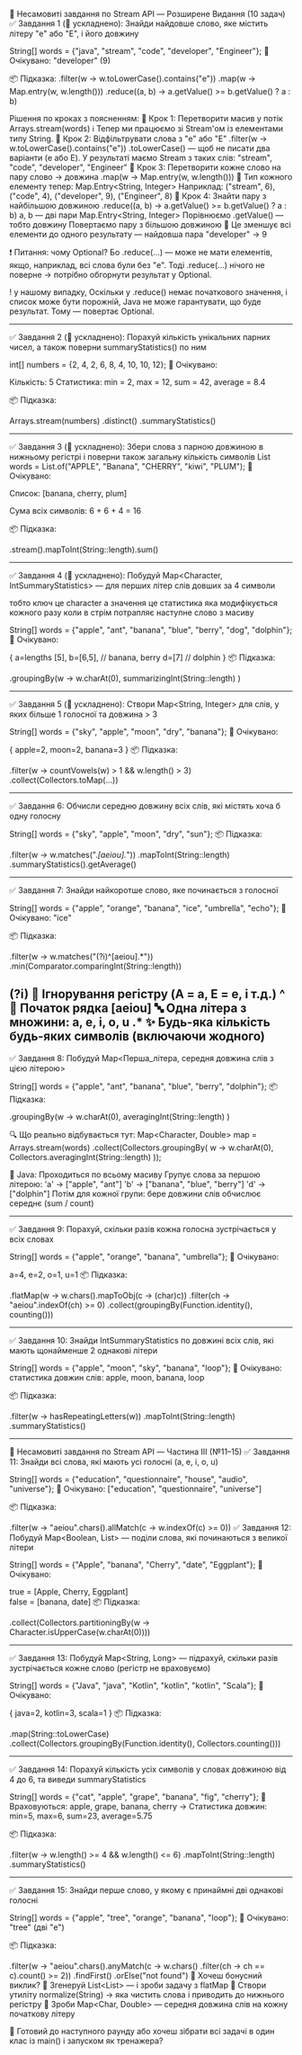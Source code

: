 🚀 Несамовиті завдання по Stream API — Розширене Видання (10 задач)
✅ Завдання 1 (🧠 ускладнено): Знайди найдовше слово, 
яке містить літеру "e" або "E", і його довжину

String[] words = {"java", "stream", "code", "developer", "Engineer"};
🧪 Очікувано: "developer" (9)

📦 Підказка:
.filter(w -> w.toLowerCase().contains("e"))
.map(w -> Map.entry(w, w.length()))
.reduce((a, b) -> a.getValue() >= b.getValue() ? a : b)

Рішення по кроках з поясненням:
🔧 Крок 1: Перетворити масив у потік Arrays.stream(words)
ℹ️ Тепер ми працюємо зі Stream'ом із елементами типу String.
🔧 Крок 2: Відфільтрувати слова з "e" або "E"
.filter(w -> w.toLowerCase().contains("e"))
.toLowerCase() — щоб не писати два варіанти (e або E).
У результаті маємо Stream з таких слів: "stream", "code", "developer", "Engineer"
🔧 Крок 3: Перетворити кожне слово на пару слово → довжина
.map(w -> Map.entry(w, w.length()))
📌 Тип кожного елементу тепер:
Map.Entry<String, Integer>
Наприклад:
("stream", 6), ("code", 4), ("developer", 9), ("Engineer", 8)
🔧 Крок 4: Знайти пару з найбільшою довжиною
.reduce((a, b) -> a.getValue() >= b.getValue() ? a : b)
a, b — дві пари Map.Entry<String, Integer>
Порівнюємо .getValue() — тобто довжину
Повертаємо пару з більшою довжиною
🔁 Це зменшує всі елементи до одного результату — найдовша пара "developer" → 9

❗ Питання: чому Optional?
Бо .reduce(...) — може не мати елементів, якщо, наприклад, всі слова були без "e".
Тоді .reduce(...) нічого не поверне → потрібно обгорнути результат у Optional.

! у нашому випадку, Оскільки у .reduce() немає початкового значення, і список 
може бути порожній,
Java не може гарантувати, що буде результат. Тому — повертає Optional<T>.

---------------------------------------------------------------

✅ Завдання 2 (🧠 ускладнено): Порахуй кількість 
унікальних парних чисел, а також поверни summaryStatistics() по ним

int[] numbers = {2, 4, 2, 6, 8, 4, 10, 10, 12};
🧪 Очікувано:

Кількість: 5
Статистика: min = 2, max = 12, sum = 42, average = 8.4

📦 Підказка:

Arrays.stream(numbers)
.distinct()
.summaryStatistics()

---------------------------------------------------------------

✅ Завдання 3 (🧠 ускладнено): Збери слова з парною довжиною
в нижньому регістрі і поверни також загальну кількість символів
List<String> words = List.of("APPLE", "Banana", "CHERRY", "kiwi", "PLUM");
🧪 Очікувано:

Список: [banana, cherry, plum]

Сума всіх символів: 6 + 6 + 4 = 16

📦 Підказка:

.stream().mapToInt(String::length).sum()

---------------------------------------------------------------

✅ Завдання 4 (🧠 ускладнено): Побудуй Map<Character, 
IntSummaryStatistics> — для перших літер слів довших за 4 символи

тобто ключ це character а значення це статистика 
яка модифікується кожного разу коли в стрім
потрапляє наступне слово з масиву

String[] words = {"apple", "ant", "banana", 
"blue", "berry", "dog", "dolphin"};
🧪 Очікувано:

{
a=lengths [5],
b=[6,5],   // banana, berry
d=[7]      // dolphin
}
📦 Підказка:

.groupingBy(w -> w.charAt(0),
summarizingInt(String::length)
)

---------------------------------------------------------------

✅ Завдання 5 (🧠 ускладнено): Створи Map<String, 
Integer> для слів, у яких більше 1 голосної та довжина > 3

String[] words = {"sky", "apple", "moon", "dry", "banana"};
🧪 Очікувано:

{
apple=2,
moon=2,
banana=3
}
📦 Підказка:

.filter(w -> countVowels(w) > 1 && w.length() > 3)
.collect(Collectors.toMap(...))

---------------------------------------------------------------

✅ Завдання 6: Обчисли середню довжину всіх слів, 
які містять хоча б одну голосну

String[] words = {"sky", "apple", "moon", "dry", "sun"};
📦 Підказка:

.filter(w -> w.matches(".*[aeiou].*"))
.mapToInt(String::length)
.summaryStatistics().getAverage()

---------------------------------------------------------------

✅ Завдання 7: Знайди найкоротше слово,
яке починається з голосної

String[] words = {"apple", "orange", "banana", "ice", "umbrella", "echo"};
🧪 Очікувано: "ice"

📦 Підказка:

.filter(w -> w.matches("(?i)^[aeiou].*"))
.min(Comparator.comparingInt(String::length))

(?i)	🔧 Ігнорування регістру (A = a, E = e, і т.д.)
^	📍 Початок рядка
[aeiou]	🔤 Одна літера з множини: a, e, i, o, u
.*	✨ Будь-яка кількість будь-яких символів (включаючи жодного)
--------------------------------------------------------------

✅ Завдання 8: Побудуй Map<Перша_літера, 
середня довжина слів з цією літерою>

String[] words = {"apple", "ant", "banana", "blue", "berry", "dolphin"};
📦 Підказка:

.groupingBy(w -> w.charAt(0),
averagingInt(String::length)
)


🔍 Що реально відбувається тут:
Map<Character, Double> map = Arrays.stream(words)
.collect(Collectors.groupingBy(
w -> w.charAt(0),
Collectors.averagingInt(String::length)
));

🔸 Java:
Проходиться по всьому масиву
Групує слова за першою літерою:
'a' → ["apple", "ant"]
'b' → ["banana", "blue", "berry"]
'd' → ["dolphin"]
Потім для кожної групи:
бере довжини слів
обчислює середнє (sum / count)

---------------------------------------------------------------

✅ Завдання 9: Порахуй, скільки разів кожна голосна 
зустрічається у всіх словах

String[] words = {"apple", "orange", "banana", "umbrella"};
🧪 Очікувано:

a=4, e=2, o=1, u=1
📦 Підказка:

.flatMap(w -> w.chars().mapToObj(c -> (char)c))
.filter(ch -> "aeiou".indexOf(ch) >= 0)
.collect(groupingBy(Function.identity(), counting()))

---------------------------------------------------------------

✅ Завдання 10: Знайди IntSummaryStatistics 
по довжині всіх слів, які мають щонайменше 2 однакові літери

String[] words = {"apple", "moon", "sky", "banana", "loop"};
🧪 Очікувано: статистика довжин слів: apple, moon, banana, loop

📦 Підказка:

.filter(w -> hasRepeatingLetters(w))
.mapToInt(String::length)
.summaryStatistics()


------------------------------------------------------------

🚀 Несамовиті завдання по Stream API — Частина III (№11–15)
✅ Завдання 11: Знайди всі слова, які мають усі голосні (a, e, i, o, u)

String[] words = {"education", "questionnaire", "house", "audio", "universe"};
🧪 Очікувано: ["education", "questionnaire", "universe"]

📦 Підказка:

.filter(w -> "aeiou".chars().allMatch(c -> w.indexOf(c) >= 0))
✅ Завдання 12: Побудуй Map<Boolean, List<String>> — поділи слова, 
які починаються з великої літери

String[] words = {"Apple", "banana", "Cherry", "date", "Eggplant"};
🧪 Очікувано:

true  = [Apple, Cherry, Eggplant]  
false = [banana, date]
📦 Підказка:

.collect(Collectors.partitioningBy(w -> Character.isUpperCase(w.charAt(0))))

---------------------------------------------------------------

✅ Завдання 13: Побудуй Map<String, Long> — підрахуй, 
скільки разів зустрічається кожне слово (регістр не враховуємо)

String[] words = {"Java", "java", "Kotlin", "kotlin", "kotlin", "Scala"};
🧪 Очікувано:

{
java=2,
kotlin=3,
scala=1
}
📦 Підказка:

.map(String::toLowerCase)
.collect(Collectors.groupingBy(Function.identity(), Collectors.counting()))

---------------------------------------------------------------

✅ Завдання 14: Порахуй кількість усіх символів у 
словах довжиною від 4 до 6, та виведи summaryStatistics

String[] words = {"cat", "apple", "grape", "banana", "fig", "cherry"};
🧪 Враховуються: apple, grape, banana, cherry
→ Статистика довжин: min=5, max=6, sum=23, average=5.75

📦 Підказка:

.filter(w -> w.length() >= 4 && w.length() <= 6)
.mapToInt(String::length)
.summaryStatistics()

---------------------------------------------------------------

✅ Завдання 15: Знайди перше слово, у якому є принаймні дві однакові голосні

String[] words = {"apple", "tree", "orange", "banana", "loop"};
🧪 Очікувано: "tree" (дві "e")

📦 Підказка:

.filter(w -> "aeiou".chars().anyMatch(c -> w.chars()
.filter(ch -> ch == c).count() >= 2))
.findFirst()
.orElse("not found")
🧠 Хочеш бонусний виклик?
🔹 Згенеруй List<List<Integer>> — і зроби задачу з flatMap
🔹 Створи утиліту normalize(String) → яка чистить 
слова і приводить до нижнього регістру
🔹 Зроби Map<Char, Double> — середня довжина слів на кожну початкову літеру

🚀 Готовий до наступного раунду або хочеш зібрати 
всі задачі в один клас із main() і запуском як тренажера?









